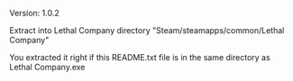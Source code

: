 Version: 1.0.2

Extract into Lethal Company directory
"Steam/steamapps/common/Lethal Company"

You extracted it right if this README.txt file is in the same directory as Lethal Company.exe